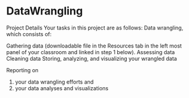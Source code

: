 # DataWrangling
Project Details  Your tasks in this project are as follows: 
Data wrangling, which consists of:  

Gathering data (downloadable file in the Resources tab in the left most panel of your classroom and linked in step 1 below).         Assessing data         
Cleaning data     Storing, analyzing, and visualizing your wrangled data    

Reporting on 
1) your data wrangling efforts and
2) your data analyses and visualizations
